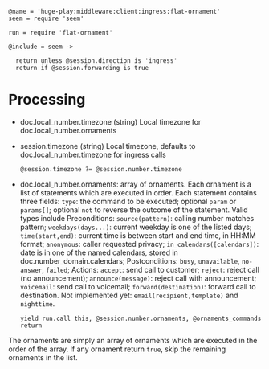     @name = 'huge-play:middleware:client:ingress:flat-ornament'
    seem = require 'seem'

    run = require 'flat-ornament'

    @include = seem ->

      return unless @session.direction is 'ingress'
      return if @session.forwarding is true

Processing
==========

* doc.local_number.timezone (string) Local timezone for doc.local_number.ornaments
* session.timezone (string) Local timezone, defaults to doc.local_number.timezone for ingress calls

      @session.timezone ?= @session.number.timezone

* doc.local_number.ornaments: array of ornaments. Each ornament is a list of statements which are executed in order. Each statement contains three fields: `type`: the command to be executed; optional `param` or `params[]`; optional `not` to reverse the outcome of the statement. Valid types include Preconditions: `source(pattern)`: calling number matches pattern; `weekdays(days...)`: current weekday is one of the listed days; `time(start,end)`: current time is between start and end time, in HH:MM format; `anonymous`: caller requested privacy; `in_calendars([calendars])`: date is in one of the named calendars, stored in doc.number_domain.calendars; Postconditions: `busy`, `unavailable`, `no-answer`, `failed`; Actions: `accept`: send call to customer; `reject`: reject call (no announcement); `announce(message)`: reject call with announcement; `voicemail`: send call to voicemail; `forward(destination)`: forward call to destination. Not implemented yet: `email(recipient,template)` and `nighttime`.

      yield run.call this, @session.number.ornaments, @ornaments_commands
      return

The ornaments are simply an array of ornaments which are executed in the order of the array.
If any ornament return `true`, skip the remaining ornaments in the list.
